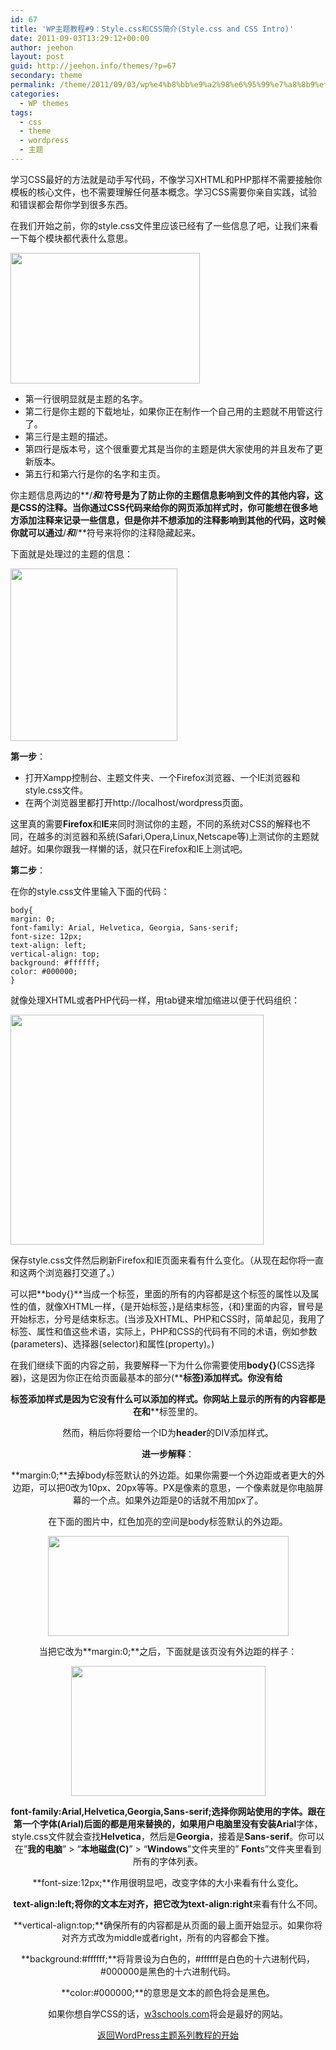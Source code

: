 ```yaml
---
id: 67
title: 'WP主题教程#9：Style.css和CSS简介(Style.css and CSS Intro)'
date: 2011-09-03T13:29:12+00:00
author: jeehon
layout: post
guid: http://jeehon.info/themes/?p=67
secondary: theme
permalink: /theme/2011/09/03/wp%e4%b8%bb%e9%a2%98%e6%95%99%e7%a8%8b9%ef%bc%9astyle-css%e5%92%8ccss%e7%ae%80%e4%bb%8bstyle-css-and-css-intro/
categories:
  - WP themes
tags:
  - css
  - theme
  - wordpress
  - 主题
---
```

学习CSS最好的方法就是动手写代码，不像学习XHTML和PHP那样不需要接触你模板的核心文件，也不需要理解任何基本概念。学习CSS需要你亲自实践，试验和错误都会帮你学到很多东西。

在我们开始之前，你的style.css文件里应该已经有了一些信息了吧，让我们来看一下每个模块都代表什么意思。
  
[<img src="http://jeehon.info/log/files/2011/08/theme-info.gif" alt="" title="theme-info" width="303" height="209" class="aligncenter size-full wp-image-858" />](http://jeehon.info/log/files/2011/08/theme-info.gif)

  * 第一行很明显就是主题的名字。
  * 第二行是你主题的下载地址，如果你正在制作一个自己用的主题就不用管这行了。
  * 第三行是主题的描述。
  * 第四行是版本号，这个很重要尤其是当你的主题是供大家使用的并且发布了更新版本。
  * 第五行和第六行是你的名字和主页。

你主题信息两边的**/***和***/**符号是为了防止你的主题信息影响到文件的其他内容，这是CSS的注释。当你通过CSS代码来给你的网页添加样式时，你可能想在很多地方添加注释来记录一些信息，但是你并不想添加的注释影响到其他的代码，这时候你就可以通过**/***和***/**符号来将你的注释隐藏起来。
  
下面就是处理过的主题的信息：
  
[<img src="http://jeehon.info/log/files/2011/08/theme-info-thumbnail.gif" alt="" title="theme-info-thumbnail" width="267" height="276" class="aligncenter size-full wp-image-859" />](http://jeehon.info/log/files/2011/08/theme-info-thumbnail.gif)

**第一步**：

  * 打开Xampp控制台、主题文件夹、一个Firefox浏览器、一个IE浏览器和style.css文件。
  * 在两个浏览器里都打开http://localhost/wordpress页面。

这里真的需要**Firefox**和**IE**来同时测试你的主题，不同的系统对CSS的解释也不同，在越多的浏览器和系统(Safari,Opera,Linux,Netscape等)上测试你的主题就越好。如果你跟我一样懒的话，就只在Firefox和IE上测试吧。

**第二步**：

在你的style.css文件里输入下面的代码：

    body{
    margin: 0;
    font-family: Arial, Helvetica, Georgia, Sans-serif;
    font-size: 12px;
    text-align: left;
    vertical-align: top;
    background: #ffffff;
    color: #000000;
    }
    

就像处理XHTML或者PHP代码一样，用tab键来增加缩进以便于代码组织：
  
[<img src="http://jeehon.info/log/files/2011/08/add-body.gif" alt="" title="add-body" width="405" height="368" class="aligncenter size-full wp-image-860" />](http://jeehon.info/log/files/2011/08/add-body.gif)
  
保存style.css文件然后刷新Firefox和IE页面来看有什么变化。（从现在起你将一直和这两个浏览器打交道了。）

可以把**body{}**当成一个标签，里面的所有的内容都是这个标签的属性以及属性的值，就像XHTML一样，{是开始标签，}是结束标签，{和}里面的内容，冒号是开始标志，分号是结束标志。(当涉及XHTML、PHP和CSS时，简单起见，我用了标签、属性和值这些术语，实际上，PHP和CSS的代码有不同的术语，例如参数(parameters)、选择器(selector)和属性(property)。)

在我们继续下面的内容之前，我要解释一下为什么你需要使用**body{}**(CSS选择器)，这是因为你正在给页面最基本的部分(**<body>**标签)添加样式。你没有给<header> 标签添加样式是因为它没有什么可以添加的样式。你网站上显示的所有的内容都是在**<body>**和**</body>**标签里的。

然而，稍后你将要给一个ID为**header**的DIV添加样式。

**进一步解释**：

**margin:0;**去掉body标签默认的外边距。如果你需要一个外边距或者更大的外边距，可以把0改为10px、20px等等。PX是像素的意思，一个像素就是你电脑屏幕的一个点。如果外边距是0的话就不用加px了。

在下面的图片中，红色加亮的空间是body标签默认的外边距。
  
[<img src="http://jeehon.info/log/files/2011/08/show-margin.gif" alt="" title="show-margin" width="385" height="160" class="aligncenter size-full wp-image-861" />](http://jeehon.info/log/files/2011/08/show-margin.gif)
  
当把它改为**margin:0;**之后，下面就是该页没有外边距的样子：
  
[<img src="http://jeehon.info/log/files/2011/08/margin-0.gif" alt="" title="margin-0" width="311" height="208" class="aligncenter size-full wp-image-862" />](http://jeehon.info/log/files/2011/08/margin-0.gif)

**font-family:Arial,Helvetica,Georgia,Sans-serif;**选择你网站使用的字体。跟在第一个字体(**Arial**)后面的都是用来替换的，如果用户电脑里没有安装**Arial**字体，style.css文件就会查找**Helvetica**，然后是**Georgia**，接着是**Sans-serif**。你可以在”**我的电脑**” > “**本地磁盘(C)**” > “**Windows**”文件夹里的” **Font**s”文件夹里看到所有的字体列表。

**font-size:12px;**作用很明显吧，改变字体的大小来看有什么变化。

**text-align:left;**将你的文本左对齐，把它改为**text-align:right**来看有什么不同。

**vertical-align:top;**确保所有的内容都是从页面的最上面开始显示。如果你将对齐方式改为middle或者right，所有的内容都会下推。

**background:#ffffff;**将背景设为白色的，#ffffff是白色的十六进制代码，#000000是黑色的十六进制代码。

**color:#000000;**的意思是文本的颜色将会是黑色。

如果你想自学CSS的话，[w3schools.com](http://w3schools.com/css/default.asp)将会是最好的网站。

[返回WordPress主题系列教程的开始](http://jeehon.info/themes/)